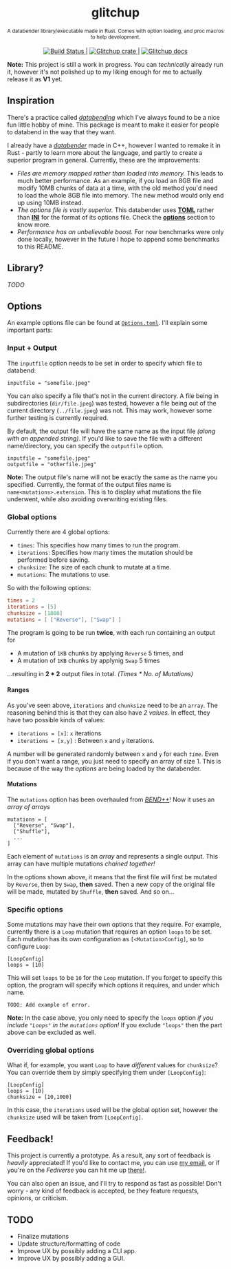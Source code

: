 <h1 align="center">glitchup</h1>

<div align="center">
<sub>
A databender library/executable made in Rust. Comes with option loading, and proc macros to help development.
</sub>
</div>

<br/>

<div align="center">
  <a href="https://travis-ci.org/Calmynt/glitchup">
    <img src="https://travis-ci.org/Calmynt/glitchup.svg?branch=master" alt="Build Status">
  </a> 
  |
  <a href="https://crates.io/crates/glitchup">
    <img src="https://img.shields.io/crates/v/glitchup.svg" alt="Glitchup crate">
  </a> 
  |
   <a href="https://docs.rs/crate/glitchup">
    <img src="https://docs.rs/glitchup/badge.svg" alt="Glitchup docs">
  </a>
</div>

<!--
[![Build status](https://travis-ci.org/Calmynt/glitchup.svg?branch=master)](https://travis-ci.org/Calmynt/glitchup)
[![glitchup](https://img.shields.io/crates/v/glitchup.svg)](https://crates.io/crates/glitchup)
[![glitchup](https://docs.rs/glitchup/badge.svg)](https://docs.rs/crate/glitchup)
-->

**Note:** This project is still a work in progress. You can *technically* already run it, however it's not polished up to my liking enough for me to actually release it as **V1** yet.

## Inspiration

There's a practice called [*databending*](https://en.wikipedia.org/wiki/Databending) which I've always found to be a nice fun little hobby of mine. This package is meant to make it easier for people to databend in the way that they want.

I already have a [*databender*](https://github.com/Calmynt/BENDPlusPlus) made in C++, however I wanted to remake it in Rust - partly to learn more about the language, and partly to create a superior program in general. Currently, these are the improvements:

- *Files are memory mapped rather than loaded into memory.* This leads to much better performance. As an example, if you load an 8GB file and modify 10MB chunks of data at a time, with the old method you'd need to load the whole 8GB file into memory. The new method would only end up using 10MB instead.
- *The options file is vastly superior.* This databender uses [**TOML**](https://github.com/toml-lang/toml) rather than [**INI**](https://en.wikipedia.org/wiki/INI_file) for the format of its options file. Check the [**options**](#options) section to know more.
- *Performance has an unbelievable boost.* For now benchmarks were only done locally, however in the future I hope to append some benchmarks to this README.

## Library?

*TODO*

## Options

An example options file can be found at [`Options.toml`](./Options.toml). I'll explain some important parts:

### Input + Output
The `inputfile` option needs to be set in order to specify which file to databend:

```
inputfile = "somefile.jpeg"
```

You can also specify a file that's not in the current directory. A file being in subdirectories (`dir/file.jpeg`) was tested, however a file being out of the current directory (`../file.jpeg`) was not. This may work, however some further testing is currently required.

By default, the output file will have the same name as the input file *(along with an appended string)*. If you'd like to save the file with a different name/directory, you can specify the `outputfile` option.

```
inputfile = "somefile.jpeg"
outputfile = "otherfile.jpeg"
```

**Note:** The output file's name will not be exactly the same as the name you specified. Currently, the format of the output files name is `name<mutations>.extension`. This is to display what mutations the file underwent, while also avoiding overwriting existing files.

### Global options

Currently there are 4 global options:

- `times`: This specifies how many times to run the program. 
- `iterations`: Specifies how many times the mutation should be performed before saving.
- `chunksize`: The size of each chunk to mutate at a time.
- `mutations`: The mutations to use.

So with the following options:

```toml
times = 2
iterations = [5]
chunksize = [1000]
mutations = [ ["Reverse"], ["Swap"] ]
```

The program is going to be run **twice**, with each run containing an output for
- A mutation of `1KB` chunks by applying `Reverse` 5 times, and
- A mutation of `1KB` chunks by applynig `Swap` 5 times

...resulting in **2 * 2** output files in total. *(Times * No. of Mutations)*

#### Ranges

As you've seen above, `iterations` and `chunksize` need to be an `array`. The reasoning behind this is that they can also have *2 values*. In effect, they have two possible kinds of values:

- `iterations = [x]`: `x` iterations
- `iterations = [x,y]` : Between `x` and `y` iterations.

A number will be generated randomly between `x` and `y` for each *`time`*. Even if you don't want a range, you just need to specify an array of size 1. This is because of the way the *options* are being loaded by the databender.

#### Mutations

The `mutations` option has been overhauled from [*BEND++*](https://github.com/Calmynt/BENDPlusPlus)! Now it uses an *array of arrays*

```
mutations = [
  ["Reverse", "Swap"],
  ["Shuffle"],
  ...
]
```

Each element of `mutations` is an *array* and represents a single output. This array can have multiple mutations *chained together!*

In the options shown above, it means that the first file will first be mutated by `Reverse`, then by `Swap`, **then** saved. Then a new copy of the original file will be made, mutated by `Shuffle`, **then** saved. And so on...

### Specific options

Some mutations may have their own options that they require. For example, currently there is a `Loop` mutation that requires an option `loops` to be set. Each mutation has its own configuration as `[<Mutation>Config]`, so to configure `Loop`:

```
[LoopConfig]
loops = [10]
```

This will set `loops` to be `10` for the `Loop` mutation. If you forget to specify this option, the program will specify which options it requires, and under which name.

```
TODO: Add example of error.
```

**Note:** In the case above, you only need to specify the `loops` option *if you include `"Loops"` in the `mutations` option!* If you exclude `"loops"` then the part above can be excluded as well.

### Overriding global options

What if, for example, you want `Loop` to have *different* values for `chunksize`? You can override them by simply specifying them under `[LoopConfig]`:

```
[LoopConfig]
loops = [10]
chunksize = [10,1000]
```

In this case, the `iterations` used will be the global option set, however the `chunksize` used will be taken from `[LoopConfig]`.

## Feedback!

This project is currently a prototype. As a result, any sort of feedback is *heavily* appreciated! If you'd like to contact me, you can use [my email](mctech26@gmail.com), or if you're on the *Fediverse* you can hit me up [there!](https://cybre.space/@calm).

You can also open an issue, and I'll try to respond as fast as possible! Don't worry - any kind of feedback is accepted, be they feature requests, opinions, or criticism.

## TODO
- Finalize mutations
- Update structure/formatting of code
- Improve UX by possibly adding a CLI app.
- Improve UX by possibly adding a GUI.

